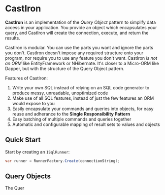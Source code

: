 # CastIron

**CastIron** is an implementation of the *Query Object* pattern to simplify data access in your application. You provide an object which encapsulates your query, and CastIron will create the connection, execute, and return the results.

CastIron is modular. You can use the parts you want and ignore the parts you don't. CastIron doesn't impose any required structure onto your program, nor require you to use any feature you don't want. CastIron *is not an ORM* like EntityFramework or NHibernate. It's closer to a Micro-ORM like Dapper, but with the structure of the Query Object pattern.

Features of CastIron:

1. Write your own SQL instead of relying on an SQL code generator to produce messy, unreadable, unoptimized code
1. Make use of all SQL features, instead of just the few features an ORM would expose to you
1. Easily encapsulate your commands and queries into objects, for easy reuse and adherance to the **Single Responsibility Pattern**
1. Easy batching of multiple commands and queries together
1. Automatic and configurable mapping of result sets to values and objects

## Quick Start

Start by creating an `ISqlRunner`:

```csharp
var runner = RunnerFactory.Create(connectionString);
```

## Query Objects

The Quer

